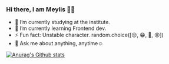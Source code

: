 ### Hi there, I am Meylis :man_technologist:

- 🔭 I’m currently studying at the institute.
- 🌱 I’m currently learning Frontend dev.
- ⚡ Fun fact: Unstable character. random.choice([😑️, 😁️, 🥺️, 😡️])
- 💬️ Ask me about anything, anytime☺️
  
[![Anurag's Github stats](https://github-readme-stats.vercel.app/api?username=sabi70)](https://github.com/anuraghazra/github-readme-stats)



